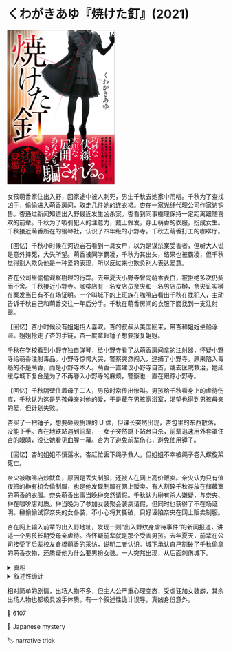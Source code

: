 # くわがきあゆ『焼けた釘』(2021)

<img src=images/2021_cover.jpg width=250/>

女孩萌香家住出入野，回家途中被人刺死，男生千秋去她家中吊唁。千秋为了查找凶手，偷偷进入萌香房间，取走几件她的连衣裙。杏在一家光纤代理公司作家访销售。杏通过新闻知道出入野最近发生凶杀案。杏看到同事樹理保持一定距离跟随喜欢的前辈。千秋为了吸引犯人的注意力，戴上假发，穿上萌香的衣服，扮成女生。千秋接近萌香所在的钢琴社，认识了四年级的小野寺。千秋去萌香打工的咖啡厅。

【回忆】千秋小时候在河边岩石看到一具女尸，以为是谋杀案受害者，但听大人说是意外摔死，大失所望。萌香被同学霸凌，千秋为其出头，结果也被霸凌，但千秋觉得别人欺负他是一种爱的表现，所以反过来也欺负别人表达爱意。

杏在公司里偷偷观察樹理的行踪。去年夏天小野寺曾向萌香表白，被拒绝多次仍契而不舍。千秋接近小野寺。咖啡店有一名女店员奈央和一名男店员榊，奈央证实榊在案发当日有不在场证明。一个叫城下的上班族在咖啡店看出千秋在找犯人，主动告诉千秋自己和萌香交往一年后分手。千秋在萌香房间的衣服下面找到一支注射器。

【回忆】杏小时候没有姐姐招人喜欢。杏的叔叔从美国回来，带杏和姐姐坐船浮潜。姐姐抢走了杏的手链，杏一度拿起锤子想要报复姐姐。

千秋在学校看到小野寺独自弹琴，给小野寺看了从萌香房间拿的注射器，怀疑小野寺给萌香注射毒品。小野寺惊愕大哭，警察突然闯入，逮捕了小野寺。原来陷入毒瘾的不是萌香，而是小野寺本人。萌香一直建议小野寺自首，或去医院救治，她延缓与城下复合是为了不再卷入小野寺的麻烦，警察也一直在跟踪小野寺。

【回忆】千秋隔壁住着母子二人，男孩时常传出惨叫。男孩给千秋看身上的虐待伤痕，千秋认为这是男孩母亲对他的爱，于是藏在男孩家浴室，渴望也得到男孩母亲的爱，但计划失败。

杏买了一把锤子，想要砸毁樹理的 U 盘，但课长突然出现，杏包里的东西散落，没能下手。杏在地铁站遇到前辈，一女子突然跳下站台自杀，前辈迅速用外套罩住杏的眼睛，没让她看见血腥一幕。杏为了避免前辈伤心，避免使用锤子。

【回忆】杏的姐姐不慎落水，杏赶忙丢下绳子救人，但姐姐不幸被绳子卷入螺旋桨死亡。

奈央被咖啡店炒鱿鱼，原因是丢失制服，还被人在网上高价贩卖。奈央认为只有值夜班的榊有机会偷制服，也是他发现制服在网上贩卖。有人割碎千秋存放在储藏室的萌香的衣服。奈央萌香出事当晚榊突然请假。千秋认为榊有杀人嫌疑，与奈央、榊在咖啡店对质。榊当晚为了参加女装聚会装病请假，但同时也获得了不在场证明。榊偷偷试穿奈央的女仆装，不小心将其撕破，只好诬陷奈央在网上贩卖制服。

杏在网上输入前辈的出入野地址，发现一则“出入野纹身虐待事件”的新闻报道，讲述一个男孩长期受母亲虐待。杏怀疑前辈就是那个受害男孩。去年夏天，前辈在公司接受了后辈校友倉橋萌香的采访，说明二者认识。城下承认自己割破了千秋偷拿的萌香衣物，还质疑他为什么要男扮女装。一人突然出现，从后面刺伤城下。

<details><summary>真相</summary>
中沢樹理有一个青梅竹马叫北見。一日北見哮喘发作，装药的包旺忘在公园椅子上，樹理回去拿，发现包不见，北見死亡。樹理听到一对男女关于偷包的对话，但没能及时追上。后来萌香来公司采访前辈千秋，樹理认出她就是偷包女子，所以将其刺死。其实萌香没有偷包，当晚城下喝醉酒拿了椅子上的包当足球踢，不小心将包踢到池塘边，二人为此吵架分手。另外有人捡到了包，偷走里面的之前物品，然后将包丢到树丛里，被清洁工捡到。结尾城下拔出脖子上的刀，刺中樹理，二人同归于尽。

结尾千秋与杏交往，最后杀死杏。
</details>

<details><summary>叙述性诡计</summary>
杏爱上职场前辈，但怀疑他和樹理在一起，所以一度放弃。杏查出前辈认识倉橋萌香，还查出他在童年时期遭受虐待，怀疑他就是杀死萌香的凶手。
<ul>
<li>表面上看似：前辈=千秋隔壁受虐待的男孩。</li>
<li>其实：前辈=千秋，隔壁家男孩另有其人（未出场）。</li>
</ul>
</details>

相对简单的剧情，出场人物不多，但主人公严重心理变态，受虐狂加女装癖，其余出场人物也都极具凶手体质。有一个叙述性诡计误导，真凶身份意外。

:link: 6107

:file_folder: Japanese mystery

:label: narrative trick
